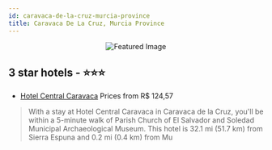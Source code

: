 ```yaml
---
id: caravaca-de-la-cruz-murcia-province
title: Caravaca De La Cruz, Murcia Province
---
```


<center><img src="https://i.travelapi.com/hotels/18000000/17810000/17803400/17803333/f82284f2_z.jpg" alt="Featured Image" /></center>


##  3 star hotels - ⭐️⭐️⭐️

-    [Hotel Central Caravaca](https://us.hurb.com/hotels/caravaca-de-la-cruz/hotel-central-caravaca-JNP-JP895956?cmp=18055) Prices from R$ 124,57
   > With a stay at Hotel Central Caravaca in Caravaca de la Cruz, you'll be within a 5-minute walk of Parish Church of El Salvador and Soledad Municipal Archaeological Museum. This hotel is 32.1 mi (51.7 km) from Sierra Espuna and 0.2 mi (0.4 km) from Mu
